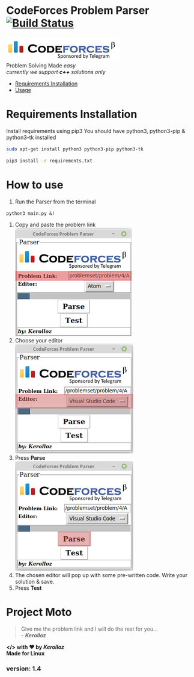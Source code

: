 <link rel="stylesheet" href="https://maxcdn.bootstrapcdn.com/bootstrap/3.3.7/css/bootstrap.min.css">

# CodeForces Problem Parser  [![Build Status](https://travis-ci.com/kerolloz/cf-parser-linux.svg?token=cvKSoAjxeU9ixCtWSxnx&branch=master)](https://travis-ci.com/kerolloz/cf-parser-linux)
![codeforces](codeforces-logo.png)
<br>
Problem Solving Made _easy_
<br>
_currently we support __c++__ solutions only_

* [Requirements Installation](https://github.com/kerolloz/cf-parser-linux#requirements-installation)
* [Usage ](https://github.com/kerolloz/cf-parser-linux#how-to-use)

# Requirements Installation
Install requirements using pip3
You should have python3, python3-pip & python3-tk installed
```bash
sudo apt-get install python3 python3-pip python3-tk
```
```bash
pip3 install -r requirements.txt
```
# How to use
1. Run the Parser from the terminal
```shell
python3 main.py &!
```
1. Copy and paste the problem link
<br>![](/screenShots/screen1.png)
1. Choose your editor
<br>![](/screenShots/screen2.png)
1. Press **Parse**
<br>![](/screenShots/screen3.png)
1. The chosen editor will pop up with some pre-written code. Write your solution & save.
1. Press **Test**

# Project Moto
> Give me the problem link and I will do the rest for you... <br> - _**Kerolloz**_

<b> </> with <span class="glyphicon glyphicon-heart">:heart:</span> by _Kerolloz_<br> </b>
<b>Made for Linux</b><br>
<h3> version: 1.4
